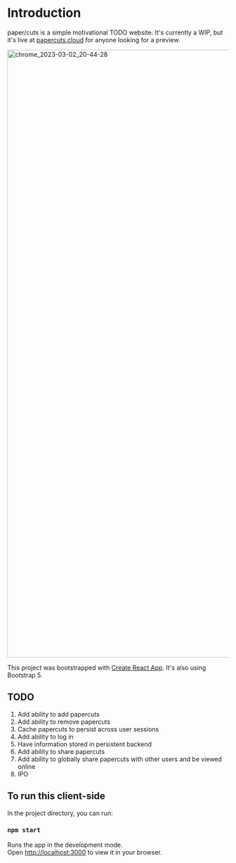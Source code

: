 # Introduction

paper/cuts is a simple motivational TODO website. It's currently a WIP, but it's live at [papercuts.cloud](https://papercuts.cloud) for anyone looking for a preview.

<img width="1383" alt="chrome_2023-03-02_20-44-28" src="https://user-images.githubusercontent.com/62979419/222633408-8c2b924b-24b4-4311-b55b-9f35a1638dc4.png">

This project was bootstrapped with [Create React App](https://github.com/facebook/create-react-app).
It's also using Bootstrap 5.

## TODO

1. Add ability to add papercuts
2. Add ability to remove papercuts
3. Cache papercuts to persist across user sessions
4. Add ability to log in
5. Have information stored in persistent backend
6. Add ability to share papercuts
7. Add ability to globally share papercuts with other users and be viewed online
8. IPO

## To run this client-side

In the project directory, you can run:

### `npm start`

Runs the app in the development mode.\
Open [http://localhost:3000](http://localhost:3000) to view it in your browser.

